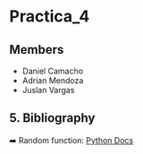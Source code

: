 # Practica_4
## Members

- Daniel Camacho
- Adrian Mendoza
- Juslan Vargas

## 5. Bibliography

➡️  Random function: [Python Docs][random]


[random]: https://docs.python.org/3/library/random.html